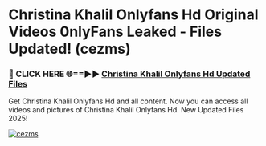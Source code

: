 # Christina Khalil Onlyfans Hd Original Videos 0nlyFans Leaked - Files Updated! (cezms)

<h3>🔴 CLICK HERE 🌐==►► <a href="https://tinyurl.com/4seja8ks" rel="nofollow">Christina Khalil Onlyfans Hd Updated Files</a></h3>

Get Christina Khalil Onlyfans Hd and all content. Now you can access all videos and pictures of Christina Khalil Onlyfans Hd. New Updated Files 2025!

[![cezms](https://i.imgur.com/EWjZXRe.gif)](https://tinyurl.com/4seja8ks)
